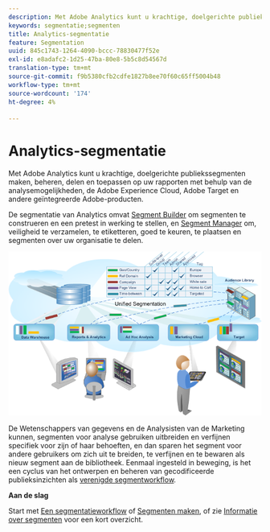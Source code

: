 ```yaml
---
description: Met Adobe Analytics kunt u krachtige, doelgerichte publiekssegmenten maken, beheren, delen en toepassen op uw rapporten met behulp van de analysemogelijkheden, de Adobe Experience Cloud, Adobe Target en andere geïntegreerde Adobe-producten.
keywords: segmentatie;segmenten
title: Analytics-segmentatie
feature: Segmentation
uuid: 845c1743-1264-4090-bccc-78830477f52e
exl-id: e8adafc2-1d25-47ba-80e8-5b5c8d54567d
translation-type: tm+mt
source-git-commit: f9b5380cfb2cdfe1827b8ee70f60c65ff5004b48
workflow-type: tm+mt
source-wordcount: '174'
ht-degree: 4%

---
```


# Analytics-segmentatie

Met Adobe Analytics kunt u krachtige, doelgerichte publiekssegmenten maken, beheren, delen en toepassen op uw rapporten met behulp van de analysemogelijkheden, de Adobe Experience Cloud, Adobe Target en andere geïntegreerde Adobe-producten.

De segmentatie van Analytics omvat [Segment Builder](/help/components/segmentation/segmentation-workflow/seg-workflow.md) om segmenten te construeren en een pretest in werking te stellen, en [Segment Manager](/help/components/segmentation/segmentation-workflow/seg-workflow.md) om, veiligheid te verzamelen, te etiketteren, goed te keuren, te plaatsen en segmenten over uw organisatie te delen.

![](assets/seg__overview.png)

De Wetenschappers van gegevens en de Analysisten van de Marketing kunnen, segmenten voor analyse gebruiken uitbreiden en verfijnen specifiek voor zijn of haar behoeften, en dan sparen het segment voor andere gebruikers om zich uit te breiden, te verfijnen en te bewaren als nieuw segment aan de bibliotheek. Eenmaal ingesteld in beweging, is het een cyclus van het ontwerpen en beheren van gecodificeerde publieksinzichten als [verenigde segmentworkflow](/help/components/segmentation/segmentation-workflow/seg-workflow.md).

**Aan de slag**

Start met [Een segmentatieworkflow](/help/components/segmentation/segmentation-workflow/seg-workflow.md) of [Segmenten maken](/help/components/segmentation/segmentation-workflow/seg-build.md), of zie [Informatie over segmenten](/help/components/segmentation/seg-overview.md) voor een kort overzicht.
